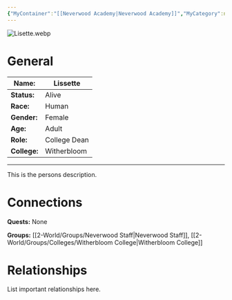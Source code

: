```yaml
---
{"MyContainer":"[[Neverwood Academy|Neverwood Academy]]","MyCategory":null,"image":"Lisette.webp","tags":["Category/People"],"obsidianUIMode":"preview","aliases":null,"NoteStatus":"❓","char_status":"Alive","char_race":"Human","char_gender":"Female","char_role":"College Dean","char_college":"Witherbloom","char_items":null,"char_age":"Adult","parents":null,"children":null,"enemies":null,"allies":null,"siblings":null,"partner":null,"Connected_Quests":[],"Connected_Groups":["[[2-World/Groups/Neverwood Staff.md|Neverwood Staff]]","[[Witherbloom College|Witherbloom College]]"],"dg-publish":true,"dg-path":"World/People/Staff/Lissette.md","permalink":"/world/people/staff/lissette/","dgPassFrontmatter":true,"updated":"2025-10-03T15:00:02.000+01:00"}
---
```



![Lisette.webp](/img/user/z_Assets/character_art/NPCs/Staff/Lisette.webp)
# General


| Name:        | Lissette     |
| ------------ | ------------ |
| **Status:**  | Alive        |
| **Race:**    | Human        |
| **Gender:**  | Female       |
| **Age:**     | Adult        |
| **Role:**    | College Dean |
| **College:** | Witherbloom  |


---

This is the persons description. 


# Connections


**Quests:** None 

**Groups:** [[2-World/Groups/Neverwood Staff\|Neverwood Staff]], [[2-World/Groups/Colleges/Witherbloom College\|Witherbloom College]]

# Relationships

List important relationships here. 

